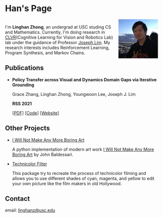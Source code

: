 # Han's Page

<img src="img/mypic.jpg" alt="mypic" width="130" align="right"/><br/>
I'm **Linghan Zhong**, an undergrad at USC studing CS and Mathematics. Currently, I'm doing research in [CLVR](https://www.clvrai.com/)(Cognitive Learning for Vision and Robotics Lab) lab under the guidance of Professor [Joseph Lim](https://viterbi-web.usc.edu/~limjj/). My research interests includes Reinforcement Learning, Program Synthesis, and Markov Chains.

## Publications

- **Policy Transfer across Visual and Dynamics Domain Gaps via Iterative Grounding**
  
  Grace Zhang, Linghan Zhong, Youngwoon Lee, Joseph J. Lim

  **RSS 2021**
  
  [[PDF](http://www.roboticsproceedings.org/rss17/p006.pdf)] [[Code](https://github.com/clvrai/idapt)] [[Website](https://clvrai.github.io/idapt/)]

## Other Projects

- [I Will Not Make Any More Boring Art](https://github.com/thoughtp0lice/i_will_not_make_any_more_boring_art)
  
  A python implementation of modern art work [I Will Not Make Any More Boring Art](https://www.moma.org/learn/moma_learning/john-baldessari-i-will-not-make-any-more-boring-art-1971/) by John Baldessari.
- [Technicolor Filter](https://github.com/thoughtp0lice/technicolor_filter)
  
  This package try to recreate the process of technicolor filming and allows you to use different shades of cyan, magenta, and yellow to edit your own picture like the film makers in old Hollywood.

## Contact

email: linghanz@usc.edu
